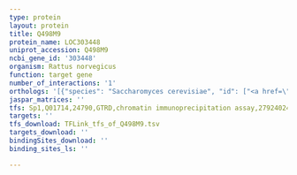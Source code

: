 ```yaml
---
type: protein
layout: protein
title: Q498M9
protein_name: LOC303448
uniprot_accession: Q498M9
ncbi_gene_id: '303448'
organism: Rattus norvegicus
function: target gene
number_of_interactions: '1'
orthologs: '[{"species": "Saccharomyces cerevisiae", "id": ["<a href=\"/protein/p00359\">P00359</a>", "<a href=\"/protein/p00360\">P00360</a>", "<a href=\"/protein/p00358\">P00358</a>"]}]'
jaspar_matrices: ''
tfs: Sp1,Q01714,24790,GTRD,chromatin immunoprecipitation assay,27924024%5Buid%5D,No
targets: ''
tfs_download: TFLink_tfs_of_Q498M9.tsv
targets_download: ''
bindingSites_download: ''
binding_sites_ls: ''

---
```

